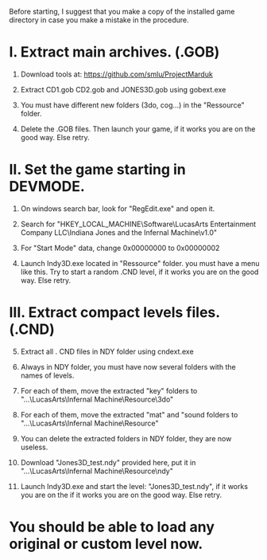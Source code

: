 Before starting, I suggest that you make a copy of the installed game directory in case you make a mistake in the procedure.

# I. Extract main archives. (.GOB)

1. Download tools at: https://github.com/smlu/ProjectMarduk

2. Extract CD1.gob CD2.gob and JONES3D.gob using gobext.exe

3. You must have different new folders (3do, cog...) in the "Ressource" folder.

4. Delete the .GOB files. Then launch your game, if it works you are on the good way. Else retry.

# II. Set the game starting in DEVMODE.

1. On windows search bar, look for "RegEdit.exe" and open it.

2. Search for "HKEY_LOCAL_MACHINE\Software\LucasArts Entertainment Company LLC\Indiana Jones and the Infernal Machine\v1.0"

3. For "Start Mode" data, change 0x00000000 to 0x00000002

4. Launch Indy3D.exe located in "Ressource" folder. you must have a menu like this. Try to start a random .CND level, if it works you are on the good way. Else retry.

# III. Extract compact levels files. (.CND)

5. Extract all . CND files in NDY folder using cndext.exe

6. Always in NDY folder, you must have now several folders with the names of levels.

7. For each of them, move the extracted "key" folders to "...\LucasArts\Infernal Machine\Resource\3do\"

8. For each of them, move the extracted "mat" and "sound folders to "...\LucasArts\Infernal Machine\Resource\"

9. You can delete the extracted folders in NDY folder, they are now useless.

10. Download "Jones3D_test.ndy" provided here, put it in "...\LucasArts\Infernal Machine\Resource\ndy\"

11. Launch Indy3D.exe and start the level: "Jones3D_test.ndy", if it works you are on the if it works you are on the good way. Else retry.

# You should be able to load any original or custom level now.

